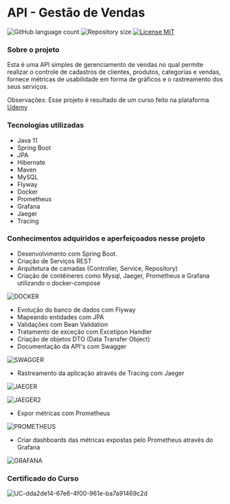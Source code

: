 # API - Gestão de Vendas

<p>
  <img alt="GitHub language count" src="https://img.shields.io/github/languages/count/HelderRodriguesMendes/API---Agenda-Telefonica">

  <img alt="Repository size" src="https://img.shields.io/github/repo-size/HelderRodriguesMendes/API---Agenda-Telefonica">

  <a href="https://opensource.org/licenses/MIT">
    <img src="https://img.shields.io/badge/License-MIT-green.svg" alt="License MIT">
  </a>
</p>


### Sobre o projeto
Esta é uma API simples de gerenciamento de vendas no qual permite realizar o controle de cadastros de clientes, produtos, categorias e vendas, fornece métricas de usabilidade em forma de gráficos e o rastreamento dos seus serviços.

Observações: Esse projeto é resultado de um curso feito na plataforma [Udemy](https://www.udemy.com/)


### Tecnologias utilizadas
- Java 11
- Spring Boot
- JPA
- Hibernate
- Maven
- MySQL
- Flyway
- Docker
- Prometheus 
- Grafana 
- Jaeger
- Tracing 

### Conhecimentos adquiridos e aperfeiçoados nesse projeto
- Desenvolvimento com Spring Boot.
- Criação de Serviços REST
- Arquitetura de camadas (Controller, Service, Repository)
- Criação de contêineres como Mysql, Jaeger, Prometheus  e  Grafana utilizando o docker-compose

![DOCKER](https://user-images.githubusercontent.com/29339786/163899468-0ed8fae2-11bc-4cb8-8a73-487a31a0b1c4.png)

- Evolução do banco de dados com Flyway
- Mapeando entidades com JPA
- Validações com Bean Validation
- Tratamento de exceção com Excetipon Handler
- Criação de objetos DTO (Data Transfer Object)
- Documentação da API's com Swagger

![SWAGGER](https://user-images.githubusercontent.com/29339786/163899587-49596d8e-fdd2-4ad1-addd-e2f621a09ace.png)

- Rastreamento da aplicação através de Tracing com Jaeger

![JAEGER](https://user-images.githubusercontent.com/29339786/163899684-1c7d5081-f722-45b3-949b-7c98b64e2b63.png)

![JAEGER2](https://user-images.githubusercontent.com/29339786/163899701-8b944585-ed7a-4778-91b4-64ed8f2e9324.png)

- Expor métricas com Prometheus

![PROMETHEUS](https://user-images.githubusercontent.com/29339786/163899744-e26f5219-11f4-45bb-a350-2160b78033e1.png)

- Criar dashboards das métricas expostas pelo Prometheus através do Grafana

![GRAFANA](https://user-images.githubusercontent.com/29339786/163899762-affd12ad-9049-45eb-b919-28740a7fddad.png)


### Certificado do Curso

![UC-dda2de14-67e6-4f00-961e-ba7a91469c2d](https://user-images.githubusercontent.com/29339786/163900393-99c9786a-f05a-4f12-b331-d5d2c93e4a86.jpg)


